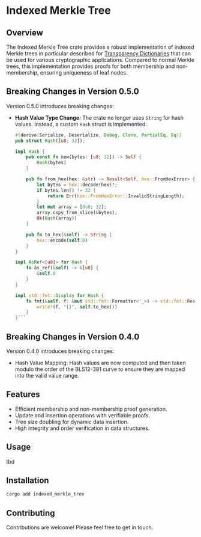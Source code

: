 # Indexed Merkle Tree

## Overview

The Indexed Merkle Tree crate provides a robust implementation of indexed Merkle trees in particular described for [Transparency Dictionaries](https://eprint.iacr.org/2021/1263.pdf) that can be used for various cryptographic applications. Compared to normal Merkle trees, this implementation provides proofs for both membership and non-membership, ensuring uniqueness of leaf nodes.

## Breaking Changes in Version 0.5.0

Version 0.5.0 introduces breaking changes:

- **Hash Value Type Change**: The crate no longer uses `String` for hash values. Instead, a custom `Hash` struct is implemented:
  
  ```rust
  #[derive(Serialize, Deserialize, Debug, Clone, PartialEq, Eq)]
  pub struct Hash([u8; 32]);

  impl Hash {
      pub const fn new(bytes: [u8; 32]) -> Self {
          Hash(bytes)
      }

      pub fn from_hex(hex: &str) -> Result<Self, hex::FromHexError> {
          let bytes = hex::decode(hex)?;
          if bytes.len() != 32 {
              return Err(hex::FromHexError::InvalidStringLength);
          }
          let mut array = [0u8; 32];
          array.copy_from_slice(&bytes);
          Ok(Hash(array))
      }

      pub fn to_hex(&self) -> String {
          hex::encode(self.0)
      }
  }

  impl AsRef<[u8]> for Hash {
      fn as_ref(&self) -> &[u8] {
          &self.0
      }
  }

  impl std::fmt::Display for Hash {
      fn fmt(&self, f: &mut std::fmt::Formatter<'_>) -> std::fmt::Result {
          write!(f, "{}", self.to_hex())
      }
  }```

## Breaking Changes in Version 0.4.0

Version 0.4.0 introduces breaking changes:

- Hash Value Mapping: Hash values are now computed and then taken modulo the order of the BLS12-381 curve to ensure they are mapped into the valid value range.

## Features

- Efficient membership and non-membership proof generation.
- Update and insertion operations with verifiable proofs.
- Tree size doubling for dynamic data insertion.
- High integrity and order verification in data structures.

## Usage

tbd

## Installation

```bash
cargo add indexed_merkle_tree
```

## Contributing

Contributions are welcome! Please feel free to get in touch.
